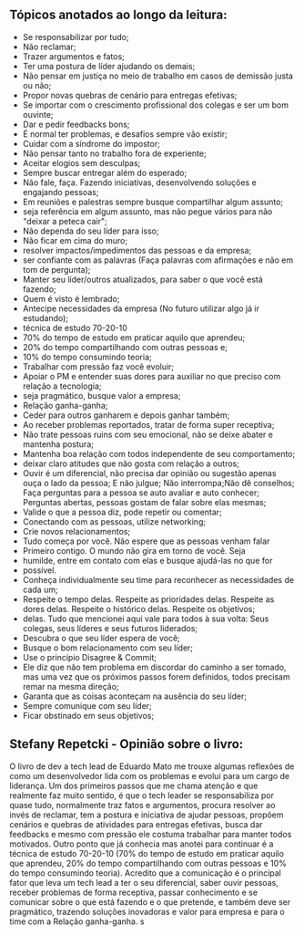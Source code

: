 ## Tópicos anotados ao longo da leitura:

- Se responsabilizar por tudo;
- Não reclamar;
- Trazer argumentos e fatos;
- Ter uma postura de líder ajudando os demais;
- Não pensar em justiça no meio de trabalho em casos de demissão justa ou não;
- Propor novas quebras de cenário para entregas efetivas;
- Se importar com o crescimento profissional dos colegas e ser um bom ouvinte;
- Dar e pedir feedbacks bons;
- É normal ter problemas, e desafios sempre vão existir;
- Cuidar com a síndrome do impostor;
- Não pensar tanto no trabalho fora de experiente;
- Aceitar elogios sem desculpas;
- Sempre buscar entregar além do esperado;
- Não fale, faça. Fazendo iniciativas, desenvolvendo soluções e engajando pessoas;
- Em reuniões e palestras sempre busque compartilhar algum assunto;
- seja referência em algum assunto, mas não pegue vários para não "deixar a peteca cair";
- Não dependa do seu líder para isso;
- Não ficar em cima do muro;
- resolver impactos/impedimentos das pessoas e da empresa;
- ser confiante com as palavras (Faça palavras com afirmações e não em tom de pergunta);
- Manter seu líder/outros atualizados, para saber o que você está fazendo;
- Quem é visto é lembrado;
- Antecipe necessidades da empresa (No futuro utilizar algo já ir estudando);
- técnica de estudo 70-20-10
- 70% do tempo de estudo em praticar aquilo que aprendeu;
- 20% do tempo compartilhando com outras pessoas e;
- 10% do tempo consumindo teoria;
- Trabalhar com pressão faz você evoluir;
- Apoiar o PM e entender suas dores para auxiliar no que preciso com relação a tecnologia;
- seja pragmático, busque valor a empresa;
- Relação ganha-ganha;
- Ceder para outros ganharem e depois ganhar também;
- Ao receber problemas reportados, tratar de forma super receptiva;
- Não trate pessoas ruins com seu emocional, não se deixe abater e mantenha postura;
- Mantenha boa relação com todos independente de seu comportamento;
- deixar claro atitudes que não gosta com relação a outros;
- Ouvir é um diferencial, não precisa dar opinião ou sugestão apenas ouça o lado da pessoa; E não julgue; Não interrompa;Não dê conselhos; Faça perguntas para a pessoa se auto avaliar e auto conhecer; Perguntas abertas, pessoas gostam de falar sobre elas mesmas;
- Valide o que a pessoa diz, pode repetir ou comentar;
- Conectando com as pessoas, utilize networking;
- Crie novos relacionamentos;
- Tudo começa por você. Não espere que as pessoas venham falar
- Primeiro contigo. O mundo não gira em torno de você. Seja
- humilde, entre em contato com elas e busque ajudá-las no que for
- possível.
- Conheça individualmente seu time para reconhecer as necessidades de cada um;
- Respeite o tempo delas. Respeite as prioridades delas. Respeite as dores delas. Respeite o histórico delas. Respeite os objetivos;
- delas. Tudo que mencionei aqui vale para todos à sua volta: Seus colegas, seus líderes e seus futuros liderados;
- Descubra o que seu líder espera de você;
- Busque o bom relacionamento com seu líder;
- Use o princípio Disagree & Commit;
- Ele diz que não tem problema em discordar do caminho a ser tomado, mas uma vez que os próximos passos forem definidos, todos precisam remar na mesma direção;
- Garanta que as coisas aconteçam na ausência do seu líder;
- Sempre comunique com seu líder;
- Ficar obstinado em seus objetivos;

## Stefany Repetcki - Opinião sobre o livro:

O livro de dev a tech lead de Eduardo Mato me trouxe algumas reflexões de como um desenvolvedor lida com os problemas e evolui para um cargo de liderança. Um dos primeiros passos que me chama atenção e que realmente faz muito sentido, é que o tech leader se responsabiliza por quase tudo, normalmente traz fatos e argumentos, procura resolver ao invés de reclamar, tem a postura e iniciativa de ajudar pessoas, propõem cenários e quebras de atividades para entregas efetivas, busca dar feedbacks e mesmo com pressão ele costuma trabalhar para manter todos motivados. Outro ponto que já conhecia mas anotei para continuar é a técnica de estudo 70-20-10 (70% do tempo de estudo em praticar aquilo que aprendeu, 20% do tempo compartilhando com outras pessoas e 10% do tempo consumindo teoria). Acredito que a comunicação é o principal fator que leva um tech lead a ter o seu diferencial, saber ouvir pessoas, receber problemas de forma receptiva, passar conhecimento e se comunicar sobre o que está fazendo e o que pretende, e também deve ser pragmático, trazendo soluções inovadoras e valor para empresa e para o time com a Relação ganha-ganha.
s